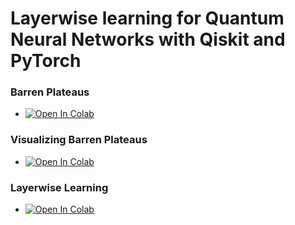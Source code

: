 # Layerwise learning for Quantum Neural Networks with Qiskit and PyTorch

### Barren Plateaus
* [![Open In Colab](https://colab.research.google.com/assets/colab-badge.svg)](https://colab.research.google.com/github/Gopal-Dahale/ILearnQuantum/blob/main/layerwise_learning_with_qiskit_and_pytorch/barren_plateaus.ipynb)

### Visualizing Barren Plateaus
* [![Open In Colab](https://colab.research.google.com/assets/colab-badge.svg)](https://colab.research.google.com/github/Gopal-Dahale/ILearnQuantum/blob/main/layerwise_learning_with_qiskit_and_pytorch/barren_plateaus_visualization.ipynb)

### Layerwise Learning
* [![Open In Colab](https://colab.research.google.com/assets/colab-badge.svg)](https://colab.research.google.com/github/Gopal-Dahale/ILearnQuantum/blob/main/layerwise_learning_with_qiskit_and_pytorch/ll_qiskit_pytorch.ipynb)